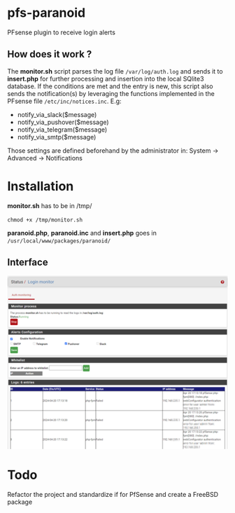 # pfs-paranoid
PFsense plugin to receive login alerts

## How does it work ? 

The **monitor.sh** script parses the log file `/var/log/auth.log` and sends it to **insert.php** for further processing and insertion into the local SQlite3 database. If the conditions are met and the entry is new, this script also sends the notification(s) by leveraging the functions implemented in the PFsense file `/etc/inc/notices.inc`. E.g:

- notify_via_slack($message)
- notify_via_pushover($message)
- notify_via_telegram($message)
- notify_via_smtp($message)

Those settings are defined beforehand by the administrator in: System -> Advanced -> Notifications

# Installation

**monitor.sh** has to be in /tmp/

`chmod +x /tmp/monitor.sh`

**paranoid.php**, **paranoid.inc** and **insert.php** goes in `/usr/local/www/packages/paranoid/`
## Interface

![paranoid.php](Paranoid-Status_Login-monitor.png)

# Todo

Refactor the project and standardize if for PfSense and create a FreeBSD package
